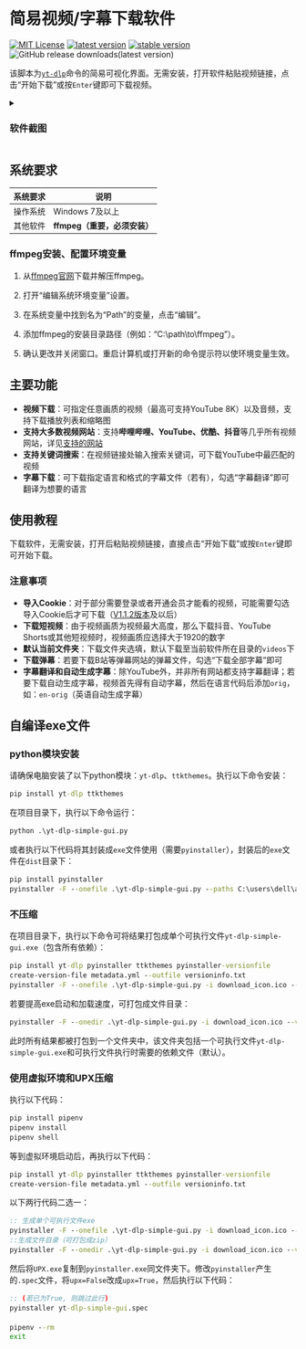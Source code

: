 # 简易视频/字幕下载软件
[![MIT License](https://img.shields.io/badge/license-MIT-blue)](https://github.com/Guojingxing/yt-dlp-simple-gui/blob/main/LICENSE)
[![latest version](https://img.shields.io/github/v/release/Guojingxing/yt-dlp-simple-gui?label=release)](https://github.com/Guojingxing/yt-dlp-simple-gui/releases/latest)
[![stable version](https://img.shields.io/badge/version-1.1.3-blue?label=stable%20version)](https://github.com/Guojingxing/yt-dlp-simple-gui/releases/tag/v1.1.3)
![GitHub release downloads(latest version)](https://img.shields.io/github/downloads/Guojingxing/yt-dlp-simple-gui/total)

该脚本为[`yt-dlp`](https://github.com/yt-dlp/yt-dlp)命令的简易可视化界面。无需安装，打开软件粘贴视频链接，点击“开始下载”或按`Enter`键即可下载视频。

<details>
<summary><h3>软件截图</h3></summary>

![Screenshot](./assets/mainwindow.jpg)
</details>

## 系统要求
系统要求 | 说明
-|-
操作系统 | Windows 7及以上
其他软件 | **ffmpeg（重要，必须安装）**

### ffmpeg安装、配置环境变量

1. 从[ffmpeg官网](https://www.ffmpeg.org/download.html#get-sources)下载并解压ffmpeg。

2. 打开“编辑系统环境变量”设置。

3. 在系统变量中找到名为“Path”的变量，点击“编辑”。

4. 添加ffmpeg的安装目录路径（例如：“C:\path\to\ffmpeg”）。

5. 确认更改并关闭窗口。重启计算机或打开新的命令提示符以使环境变量生效。

## 主要功能
- **视频下载**：可指定任意画质的视频（最高可支持YouTube 8K）以及音频，支持下载播放列表和缩略图
- **支持大多数视频网站**：支持**哔哩哔哩、YouTube、优酷、抖音**等几乎所有视频网站，详见[支持的网站](https://github.com/yt-dlp/yt-dlp/blob/master/supportedsites.md)
- **支持关键词搜索**：在视频链接处输入搜索关键词，可下载YouTube中最匹配的视频
- **字幕下载**：可下载指定语言和格式的字幕文件（若有），勾选“字幕翻译”即可翻译为想要的语言
## 使用教程
下载软件，无需安装，打开后粘贴视频链接，直接点击“开始下载”或按`Enter`键即可开始下载。
### 注意事项
- **导入Cookie**：对于部分需要登录或者开通会员才能看的视频，可能需要勾选导入Cookie后才可下载（[V1.1.2版本](https://github.com/Guojingxing/yt-dlp-simple-gui/releases/tag/v1.1.2)及以后）
- **下载短视频**：由于视频画质为视频最大高度，那么下载抖音、YouTube Shorts或其他短视频时，视频画质应选择大于1920的数字
- **默认当前文件夹**：下载文件夹选填，默认下载至当前软件所在目录的`videos`下
- **下载弹幕**：若要下载B站等弹幕网站的弹幕文件，勾选“下载全部字幕”即可
- **字幕翻译和自动生成字幕**：除YouTube外，并非所有网站都支持字幕翻译；若要下载自动生成字幕，视频首先得有自动字幕，然后在语言代码后添加`orig`，如：`en-orig`（英语自动生成字幕）
## 自编译exe文件
### python模块安装
请确保电脑安装了以下python模块：`yt-dlp`、`ttkthemes`。执行以下命令安装：
```bat
pip install yt-dlp ttkthemes
```
在项目目录下，执行以下命令运行：
```bat
python .\yt-dlp-simple-gui.py
```
或者执行以下代码将其封装成`exe`文件使用（需要`pyinstaller`），封装后的`exe`文件在`dist`目录下：
```bat
pip install pyinstaller
pyinstaller -F --onefile .\yt-dlp-simple-gui.py --paths C:\users\dell\appdata\local\programs\python\python310\lib\site-packages\yt-dlp,websockets,pycryptodomex,brotli,certifi,mutagen,ttkthemes,pillow --clean
```
### 不压缩
在项目目录下，执行以下命令可将结果打包成单个可执行文件`yt-dlp-simple-gui.exe`（包含所有依赖）：
```bat
pip install yt-dlp pyinstaller ttkthemes pyinstaller-versionfile
create-version-file metadata.yml --outfile versioninfo.txt
pyinstaller -F --onefile .\yt-dlp-simple-gui.py -i download_icon.ico --version-file=versioninfo.txt --paths C:\users\dell\appdata\local\programs\python\python310\lib\site-packages\yt-dlp,websockets,pycryptodomex,brotli,certifi,mutagen,ttkthemes,pillow --clean
```
若要提高exe启动和加载速度，可打包成文件目录：
```bat
pyinstaller -F --onedir .\yt-dlp-simple-gui.py -i download_icon.ico --version-file=versioninfo.txt --paths C:\users\dell\appdata\local\programs\python\python310\lib\site-packages\yt-dlp,websockets,pycryptodomex,brotli,certifi,mutagen,ttkthemes,pillow --clean
```
此时所有结果都被打包到一个文件夹中，该文件夹包括一个可执行文件`yt-dlp-simple-gui.exe`和可执行文件执行时需要的依赖文件（默认）。
### 使用虚拟环境和UPX压缩
执行以下代码：
```bat
pip install pipenv
pipenv install
pipenv shell
```
等到虚拟环境启动后，再执行以下代码：
```bat
pip install yt-dlp pyinstaller ttkthemes pyinstaller-versionfile
create-version-file metadata.yml --outfile versioninfo.txt
```
以下两行代码二选一：
```bat
:: 生成单个可执行文件exe
pyinstaller -F --onefile .\yt-dlp-simple-gui.py -i download_icon.ico --version-file=versioninfo.txt --paths C:\users\dell\appdata\local\programs\python\python310\lib\site-packages\yt-dlp,websockets,pycryptodomex,brotli,certifi,mutagen,ttkthemes,pillow --clean
::生成文件目录（可打包成zip）
pyinstaller -F --onedir .\yt-dlp-simple-gui.py -i download_icon.ico --version-file=versioninfo.txt --paths C:\users\dell\appdata\local\programs\python\python310\lib\site-packages\yt-dlp,websockets,pycryptodomex,brotli,certifi,mutagen,ttkthemes,pillow --clean
```
然后将`UPX.exe`复制到`pyinstaller.exe`同文件夹下。修改`pyinstaller`产生的`.spec`文件，将`upx=False`改成`upx=True`，然后执行以下代码：
```bat
:: (若已为True, 则跳过此行)
pyinstaller yt-dlp-simple-gui.spec

pipenv --rm
exit
```
